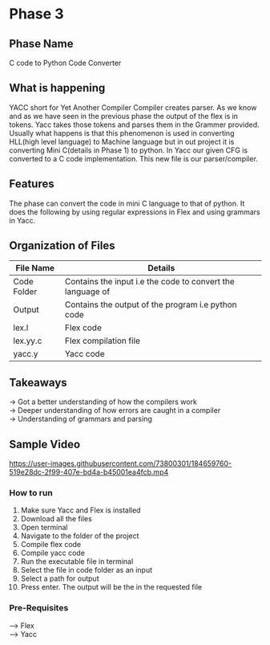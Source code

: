 # Phase 3

## Phase Name
C code to Python Code Converter



## What is happening
YACC short for Yet Another Compiler Compiler creates parser. As we know and as we have seen in the previous phase the output of the flex is in tokens. 
Yacc takes those tokens and parses them in the Grammer provided. Usually what happens is that this phenomenon is used in converting HLL(high level language) to Machine language but in out project it is converting Mini C(details in Phase 1) to python.
In Yacc our given CFG is converted to a C code implementation. This new file is our parser/compiler. 

## Features
The phase can convert the code in mini C language to that of python. It does the following by using regular expressions in Flex and using grammars in Yacc. 

## Organization of Files
File Name | Details
------------ | -------------
Code Folder | Contains the input i.e the code to convert the language of
Output | Contains the output of the program i.e python code
lex.l | Flex code
lex.yy.c| Flex compilation file
yacc.y | Yacc code



## Takeaways
-> Got a better understanding of how the compilers work  
-> Deeper understanding of how errors are caught in a compiler  
-> Understanding of grammars and parsing  

## Sample Video

https://user-images.githubusercontent.com/73800301/184659760-519e28dc-2f99-407e-bd4a-b45001ea4fcb.mp4

### How to run
1) Make sure Yacc and Flex is installed
2) Download all the files 
3) Open terminal
4) Navigate to the folder of the project 
5) Compile flex code
6) Compile yacc code
7) Run the executable file in terminal
8) Select the file in code folder as an input
9) Select a path for output
10) Press enter. The output will be the in the requested file

### Pre-Requisites
--> Flex  
--> Yacc  




